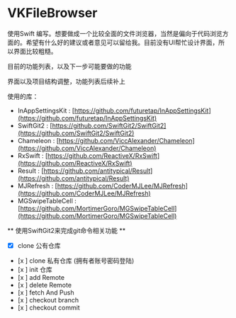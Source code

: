 # VKFileBrowser
使用Swift 编写。想要做成一个比较全面的文件浏览器，当然是偏向于代码浏览方面的。希望有什么好的建议或者意见可以留给我。目前没有UI帮忙设计界面，所以界面比较粗糙。

目前的功能列表，以及下一步可能要做的功能

界面以及项目结构调整，功能列表后续补上



使用的库：
* InAppSettingsKit : [https://github.com/futuretap/InAppSettingsKit](https://github.com/futuretap/InAppSettingsKit)
* SwiftGit2 : [https://github.com/SwiftGit2/SwiftGit2](https://github.com/SwiftGit2/SwiftGit2)
* Chameleon : [https://github.com/ViccAlexander/Chameleon](https://github.com/ViccAlexander/Chameleon)
* RxSwift : [https://github.com/ReactiveX/RxSwift](https://github.com/ReactiveX/RxSwift)
* Result : [https://github.com/antitypical/Result](https://github.com/antitypical/Result)
* MJRefresh : [https://github.com/CoderMJLee/MJRefresh](https://github.com/CoderMJLee/MJRefresh)
* MGSwipeTableCell : [https://github.com/MortimerGoro/MGSwipeTableCell](https://github.com/MortimerGoro/MGSwipeTableCell)

** 使用SwiftGit2来完成git命令相关功能 **

* [x] clone 公有仓库 
* [x ] clone 私有仓库 (拥有者账号密码登陆)
* [x ] init 仓库
* [x ] add Remote
* [x ] delete Remote
* [x ] fetch And Push
* [x ] checkout branch
* [x ] checkout commit







